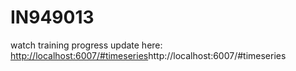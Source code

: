 # IN949013
watch training progress update here: [http://localhost:6007/#timeseries](http://localhost:6007/#timeseries)http://localhost:6007/#timeseries
